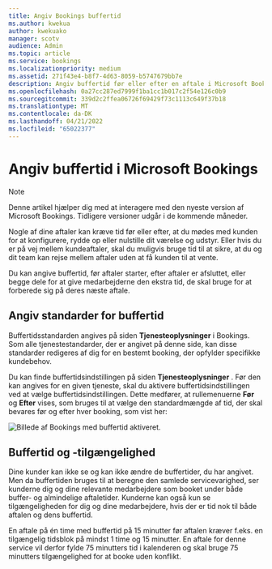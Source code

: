```yaml
---
title: Angiv Bookings buffertid
ms.author: kwekua
author: kwekuako
manager: scotv
audience: Admin
ms.topic: article
ms.service: bookings
ms.localizationpriority: medium
ms.assetid: 271f43e4-b8f7-4d63-8059-b5747679bb7e
description: Angiv buffertid før eller efter en aftale i Microsoft Bookings for at give tid til oprydning eller nulstilling af udstyr.
ms.openlocfilehash: 0a27cc287ed7999f1ba1cc1b017c2f54e126c0b9
ms.sourcegitcommit: 339d2c2ffea06726f69429f73c1113c649f37b18
ms.translationtype: MT
ms.contentlocale: da-DK
ms.lasthandoff: 04/21/2022
ms.locfileid: "65022377"
---
```

# <a name="set-buffer-time-in-microsoft-bookings"></a>Angiv buffertid i Microsoft Bookings

> [!NOTE]
> Denne artikel hjælper dig med at interagere med den nyeste version af Microsoft Bookings. Tidligere versioner udgår i de kommende måneder.

Nogle af dine aftaler kan kræve tid før eller efter, at du mødes med kunden for at konfigurere, rydde op eller nulstille dit værelse og udstyr. Eller hvis du er på vej mellem kundeaftaler, skal du muligvis bruge tid til at sikre, at du og dit team kan rejse mellem aftaler uden at få kunden til at vente.

Du kan angive buffertid, før aftaler starter, efter aftaler er afsluttet, eller begge dele for at give medarbejderne den ekstra tid, de skal bruge for at forberede sig på deres næste aftale.

## <a name="set-buffer-time-defaults"></a>Angiv standarder for buffertid

Buffertidsstandarden angives på siden **Tjenesteoplysninger** i Bookings. Som alle tjenestestandarder, der er angivet på denne side, kan disse standarder redigeres af dig for en bestemt booking, der opfylder specifikke kundebehov.

Du kan finde buffertidsindstillingen på siden **Tjenesteoplysninger** . Før den kan angives for en given tjeneste, skal du aktivere buffertidsindstillingen ved at vælge buffertidsindstillingen. Dette medfører, at rullemenuerne **Før** og **Efter** vises, som bruges til at vælge den standardmængde af tid, der skal bevares før og efter hver booking, som vist her:

   ![Billede af Bookings med buffertid aktiveret.](../media/bookings-buffertime.png)

<!--## Buffer time and appointment timing

To avoid confusion about when customers expect to meet with you, Bookings shows buffer time and actual appointment time (the time your customers expect to meet with you) on your calendar, and in email confirmations and reminders to relevant staff. For example, below is what you’d see in Bookings for an appointment with a customer that includes 15 minutes of pre-appointment buffer time.

Note that the event itself (on the left in the image below) shows lighter shading for the buffer time and darker shading for the actual customer appointment. The appointment call-out (which is opened when you select the event) specifically states that the appointment is from 9:00AM to 10:00AM with Katie Jordan and includes 15 minutes of buffer time before the appointment and 0 minutes after the appointment. Confirmations and reminders to staff similarly reference specific buffer and appointment time while the customer would only get confirmations and reminders that reference a 9:00AM to 10:00AM appointment time.

   ![Image of Bookings appointment call-out with buffer time showing.](../media/bookings-buffertime-callout.png)
-->

## <a name="buffer-time-and-availability"></a>Buffertid og -tilgængelighed

Dine kunder kan ikke se og kan ikke ændre de buffertider, du har angivet. Men da buffertiden bruges til at beregne den samlede servicevarighed, ser kunderne dig og dine relevante medarbejdere som booket under både buffer- og almindelige aftaletider. Kunderne kan også kun se tilgængeligheden for dig og dine medarbejdere, hvis der er tid nok til både aftalen og dens buffertid.

En aftale på én time med buffertid på 15 minutter før aftalen kræver f.eks. en tilgængelig tidsblok på mindst 1 time og 15 minutter. En aftale for denne service vil derfor fylde 75 minutters tid i kalenderen og skal bruge 75 minutters tilgængelighed for at booke uden konflikt.
